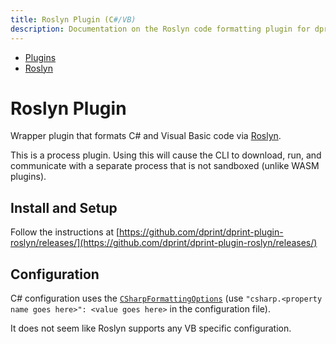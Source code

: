 ```yaml
---
title: Roslyn Plugin (C#/VB)
description: Documentation on the Roslyn code formatting plugin for dprint.
---
```


<nav class="breadcrumb" aria-label="breadcrumbs">
  <ul>
    <li><a href="/plugins">Plugins</a></li>
    <li><a href="/plugins/roslyn">Roslyn</a></li>
  </ul>
</nav>

# Roslyn Plugin

Wrapper plugin that formats C# and Visual Basic code via [Roslyn](https://github.com/dotnet/roslyn).

<div class="message is-warning">
  <div class="message-body">
    This is a process plugin. Using this will cause the CLI to download, run, and communicate with a separate process that is not sandboxed (unlike WASM plugins).
  </div>
</div>

## Install and Setup

Follow the instructions at [https://github.com/dprint/dprint-plugin-roslyn/releases/](https://github.com/dprint/dprint-plugin-roslyn/releases/)

## Configuration

C# configuration uses the [`CSharpFormattingOptions`](https://docs.microsoft.com/en-us/dotnet/api/microsoft.codeanalysis.csharp.formatting.csharpformattingoptions?view=roslyn-dotnet) (use `"csharp.<property name goes here>": <value goes here>` in the configuration file).

It does not seem like Roslyn supports any VB specific configuration.
